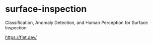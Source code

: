 # surface-inspection
Classification, Anomaly Detection, and Human Perception for Surface Inspection

https://flet.dev/
